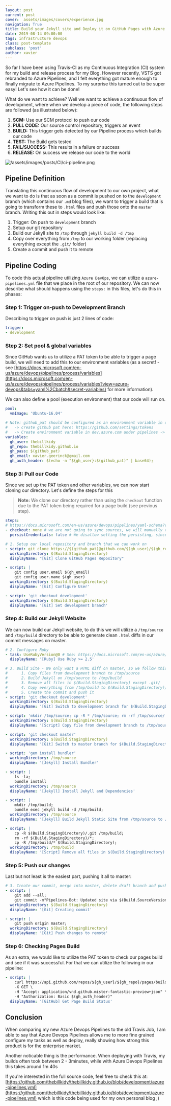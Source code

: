 ```yaml
---
layout: post
current: post
cover:  assets/images/covers/experience.jpg
navigation: True
title: Build your Jekyll site and Deploy it on GitHub Pages with Azure a DevOps pipeline
date: 2019-08-14 09:00:00
tags: infrastructure devops
class: post-template
subclass: 'post'
author: xavier
---
```


So far I have been using Travis-CI as my Continuous Integration (CI) system for my build and release process for my Blog. However recently, VSTS got rebranded to Azure Pipelines, and I felt everything got mature enough to finally migrate to Azure Pipelines. To my surprise this turned out to be super easy! Let's see how it can be done!

What do we want to achieve? Well we want to achieve a continuous flow of development, where when we develop a piece of code, the following steps are followed (as illustrated below):

1. **SCM:** Use our SCM protocol to push our code
2. **PULL CODE:** Our source control repository, triggers an event 
3. **BUILD:** This trigger gets detected by our Pipeline process which builds our code
4. **TEST:** The Build gets tested
5. **FAIL/SUCCESS:** This results in a failure or success
6. **RELEASE:** On success we release our code to the world

![/assets/images/posts/CI/ci-pipeline.png](/assets/images/posts/CI/ci-pipeline.png)

## Pipeline Definition

Translating this continuous flow of development to our own project, what we want to do is that as soon as a commit is pushed on to the `development` branch (which contains our `.md` blog files), we want to trigger a build that is going to transform these to `.html` files and push those onto the `master` branch. Writing this out in steps would look like:

1. Trigger: On push to `development` branch
2. Setup our git repository
3. Build our Jekyll site to `/tmp` through `jekyll build -d /tmp`
4. Copy over everything from `/tmp` to our working folder (replacing everything except the `.git/` folder)
5. Create a commit and push it to remote

## Pipeline Coding

To code this actual pipeline utilizing `Azure DevOps`, we can utilize a `azure-pipelines.yml` file that we place in the root of our repository. We can now describe what should happens using the `steps:` in this files, let's do this in phases:

### Step 1: Trigger on-push to Development Branch

Describing to trigger on push is just 2 lines of code:

```yaml
trigger:
- development
```

### Step 2: Set pool & global variables 

Since GitHub wants us to utilize a PAT token to be able to trigger a page build, we will need to add this to our environment variables (as a secret! - see [https://docs.microsoft.com/en-us/azure/devops/pipelines/process/variables](https://docs.microsoft.com/en-us/azure/devops/pipelines/process/variables?view=azure-devops&tabs=yaml%2Cbatch#secret-variables) for more information).

We can also define a pool (execution environment) that our code will run on.

```yaml
pool:
  vmImage: 'Ubuntu-16.04'

# Note: github_pat should be configured as an environment variable in devops
#   -> create github pat here: https://github.com/settings/tokens
#   -> Create environment variable in dev.azure.com under pipelines -> edit (right top) -> variables (right top triple dots) -> called github_pat -> click the lock
variables:
  gh_user: thebillkidy
  gh_repo: thebillkidy.github.io
  gh_pass: $(github_pat)
  gh_email: xavier.geerinck@gmail.com
  gh_auth_header: $(echo -n "${gh_user}:$(github_pat)" | base64);
```

### Step 3: Pull our Code

Since we set up the PAT token and other variables, we can now start cloning our directory. Let's define the steps for this

> **Note:** We clone our directory rather than using the `checkout` function due to the PAT token being required for a page build (see previous step).

```yaml
steps:
# https://docs.microsoft.com/en-us/azure/devops/pipelines/yaml-schema?view=azdevops&tabs=schema#checkout
- checkout: none # we are not going to sync sources, we will manually clone
  persistCredentials: false # We disallow setting the persisting, since we want to have a verified push which requires a PAT token

# 1. Setup our local repository and branch that we can work on
- script: git clone https://$(github_pat)@github.com/$(gh_user)/$(gh_repo).git .
  workingDirectory: $(Build.StagingDirectory)
  displayName: "[Git] Clone GitHub Pages Repository"

- script: |
    git config user.email $(gh_email)
    git config user.name $(gh_user)
  workingDirectory: $(Build.StagingDirectory)
  displayName: '[Git] Configure User'

- script: 'git checkout development'
  workingDirectory: $(Build.StagingDirectory)
  displayName: '[Git] Set development branch'
```

### Step 4: Build our Jekyll Website

We can now build our Jekyll website, to do this we will utilize a `/tmp/source` and `/tmp/build` directory to be able to generate clean `.html` diffs in our commit messages on master. 

```yaml
# 2. Configure Ruby
- task: UseRubyVersion@0 # See: https://docs.microsoft.com/en-us/azure/devops/pipelines/tasks/tool/use-ruby-version?view=azdevops
  displayName: '[Ruby] Use Ruby >= 2.5'

# 3. Build Site - We only want a HTML diff on master, so we follow this process
#      1. Copy files from development branch to /tmp/source
#      2. Build Jekyll on /tmp/source to /tmp/build
#      3. Remove all files in $(Build.StagingDirectory) except .git/
#      4. Copy everything from /tmp/build to $(Build.StagingDirectory)/
#      5. Create the commit and push it
- script: 'git checkout development'
  workingDirectory: $(Build.StagingDirectory)
  displayName: '[Git] Switch to development branch for $(Build.StagingDirectory)'

- script: 'mkdir /tmp/source; cp -R * /tmp/source; rm -rf /tmp/source/.git'
  workingDirectory: $(Build.StagingDirectory)
  displayName: '[Script] Copy file from development branch to /tmp/source'

- script: 'git checkout master'
  workingDirectory: $(Build.StagingDirectory)
  displayName: '[Git] Switch to master branch for $(Build.StagingDirectory)'

- script: 'gem install bundler'
  workingDirectory: /tmp/source
  displayName: '[Jekyll] Install Bundler'

- script: |
    ls -la;
    bundle install
  workingDirectory: /tmp/source
  displayName: '[Jekyll] Install Jekyll and Dependencies'

- script: |
    mkdir /tmp/build;
    bundle exec jekyll build -d /tmp/build;
  workingDirectory: /tmp/source
  displayName: '[Jekyll] Build Jekyll Static Site from /tmp/source to /tmp/build'

- script: |
    cp -R $(Build.StagingDirectory)/.git /tmp/build;
    rm -rf $(Build.StagingDirectory)/*;
    cp -R /tmp/build/* $(Build.StagingDirectory);
  workingDirectory: /tmp/build
  displayName: '[Script] Remove all files in $(Build.StagingDirectory) except .git/ and add files from /tmp/build'
```

### Step 5: Push our changes

Last but not least is the easiest part, pushing it all to master:

```yaml
# 3. Create our commit, merge into master, delete draft branch and push it
- script: |
    git add --all;
    git commit -m"Pipelines-Bot: Updated site via $(Build.SourceVersion)";
  workingDirectory: $(Build.StagingDirectory)
  displayName: '[Git] Creating commit'

- script: |
    git push origin master;
  workingDirectory: $(Build.StagingDirectory)
  displayName: '[Git] Push changes to remote'
```

### Step 6: Checking Pages Build 

As an extra, we would like to utilize the PAT token to check our pages build and see if it was successful. For that we can utilize the following in our pipeline:

```yaml
- script: |
    curl https://api.github.com/repos/${gh_user}/${gh_repo}/pages/builds/latest -i -v \
    -X GET \
    -H "Accept: application/vnd.github.mister-fantastic-preview+json" \
    -H "Authorization: Basic $(gh_auth_header)"
  displayName: '[GitHub] Get Page Build Status'
```

## Conclusion

When comparing my new Azure Devops Pipelines to the old Travis Job, I am able to say that Azure Devops Pipelines allows me to more fine grained configure my tasks as well as deploy, really showing how strong this product is for the enterprise market.

Another noticable thing is the performance. When deploying with Travis, my builds often took between 2 - 3minutes, while with Azure Devops Pipelines this takes around 1m 40s

If you're interested in the full source code, feel free to check this at: [https://github.com/thebillkidy/thebillkidy.github.io/blob/development/azure-pipelines.yml](https://github.com/thebillkidy/thebillkidy.github.io/blob/development/azure-pipelines.yml) which is this code being used for my own personal blog ;)